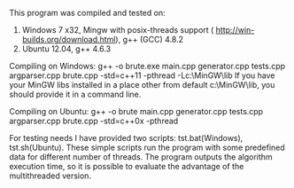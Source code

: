 This program was compiled and tested on:
1. Windows 7 x32, Mingw with posix-threads support ( http://win-builds.org/download.html), g++ (GCC) 4.8.2
2. Ubuntu 12.04, g++ 4.6.3

Compiling on Windows:
g++ -o brute.exe main.cpp generator.cpp tests.cpp argparser.cpp brute.cpp -std=c++11 -pthread -Lc:\MinGW\lib
If you have your MinGW libs installed in a place other from default c:\MinGW\lib, you should provide it in a command line.

Compiling on Ubuntu:
g++ -o brute main.cpp generator.cpp tests.cpp argparser.cpp brute.cpp -std=c++0x -pthread  

For testing needs I have provided two scripts: tst.bat(Windows), tst.sh(Ubuntu).
These simple scripts run the program with some predefined data for different number of threads.
The program outputs the algorithm execution time, so it is possible to evaluate
the advantage of the multithreaded version.